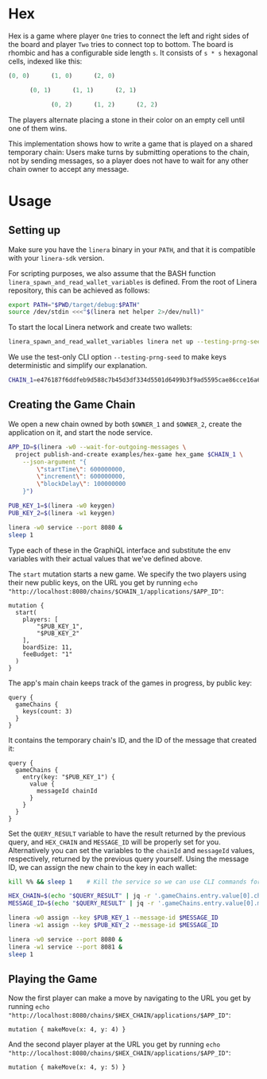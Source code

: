 <!-- cargo-rdme start -->

# Hex

Hex is a game where player `One` tries to connect the left and right sides of the board and player
`Two` tries to connect top to bottom. The board is rhombic and has a configurable side length `s`.
It consists of `s * s` hexagonal cells, indexed like this:

```rust
(0, 0)      (1, 0)      (2, 0)

      (0, 1)      (1, 1)      (2, 1)

            (0, 2)      (1, 2)      (2, 2)
```

The players alternate placing a stone in their color on an empty cell until one of them wins.

This implementation shows how to write a game that is played on a shared temporary chain:
Users make turns by submitting operations to the chain, not by sending messages, so a player
does not have to wait for any other chain owner to accept any message.

# Usage

## Setting up

Make sure you have the `linera` binary in your `PATH`, and that it is compatible with your
`linera-sdk` version.

For scripting purposes, we also assume that the BASH function
`linera_spawn_and_read_wallet_variables` is defined. From the root of Linera repository, this can
be achieved as follows:

```bash
export PATH="$PWD/target/debug:$PATH"
source /dev/stdin <<<"$(linera net helper 2>/dev/null)"
```

To start the local Linera network and create two wallets:

```bash
linera_spawn_and_read_wallet_variables linera net up --testing-prng-seed 37 --extra-wallets 1
```

We use the test-only CLI option `--testing-prng-seed` to make keys deterministic and simplify our
explanation.

```bash
CHAIN_1=e476187f6ddfeb9d588c7b45d3df334d5501d6499b3f9ad5595cae86cce16a65
```

## Creating the Game Chain

We open a new chain owned by both `$OWNER_1` and `$OWNER_2`, create the application on it, and
start the node service.

```bash
APP_ID=$(linera -w0 --wait-for-outgoing-messages \
  project publish-and-create examples/hex-game hex_game $CHAIN_1 \
    --json-argument "{
        \"startTime\": 600000000,
        \"increment\": 600000000,
        \"blockDelay\": 100000000
    }")

PUB_KEY_1=$(linera -w0 keygen)
PUB_KEY_2=$(linera -w1 keygen)

linera -w0 service --port 8080 &
sleep 1
```

Type each of these in the GraphiQL interface and substitute the env variables with their actual values that we've defined above.

The `start` mutation starts a new game. We specify the two players using their new public keys,
on the URL you get by running `echo "http://localhost:8080/chains/$CHAIN_1/applications/$APP_ID"`:

```gql,uri=http://localhost:8080/chains/$CHAIN_1/applications/$APP_ID
mutation {
  start(
    players: [
        "$PUB_KEY_1",
        "$PUB_KEY_2"
    ],
    boardSize: 11,
    feeBudget: "1"
  )
}
```

The app's main chain keeps track of the games in progress, by public key:

```gql,uri=http://localhost:8080/chains/$CHAIN_1/applications/$APP_ID
query {
  gameChains {
    keys(count: 3)
  }
}
```

It contains the temporary chain's ID, and the ID of the message that created it:

```gql,uri=http://localhost:8080/chains/$CHAIN_1/applications/$APP_ID
query {
  gameChains {
    entry(key: "$PUB_KEY_1") {
      value {
        messageId chainId
      }
    }
  }
}
```

Set the `QUERY_RESULT` variable to have the result returned by the previous query, and `HEX_CHAIN` and `MESSAGE_ID` will be properly set for you.
Alternatively you can set the variables to the `chainId` and `messageId` values, respectively, returned by the previous query yourself.
Using the message ID, we can assign the new chain to the key in each wallet:

```bash
kill %% && sleep 1    # Kill the service so we can use CLI commands for wallet 0.

HEX_CHAIN=$(echo "$QUERY_RESULT" | jq -r '.gameChains.entry.value[0].chainId')
MESSAGE_ID=$(echo "$QUERY_RESULT" | jq -r '.gameChains.entry.value[0].messageId')

linera -w0 assign --key $PUB_KEY_1 --message-id $MESSAGE_ID
linera -w1 assign --key $PUB_KEY_2 --message-id $MESSAGE_ID

linera -w0 service --port 8080 &
linera -w1 service --port 8081 &
sleep 1
```

## Playing the Game

Now the first player can make a move by navigating to the URL you get by running `echo "http://localhost:8080/chains/$HEX_CHAIN/applications/$APP_ID"`:

```gql,uri=http://localhost:8080/chains/$HEX_CHAIN/applications/$APP_ID
mutation { makeMove(x: 4, y: 4) }
```

And the second player player at the URL you get by running `echo "http://localhost:8080/chains/$HEX_CHAIN/applications/$APP_ID"`:

```gql,uri=http://localhost:8081/chains/$HEX_CHAIN/applications/$APP_ID
mutation { makeMove(x: 4, y: 5) }
```

<!-- cargo-rdme end -->
